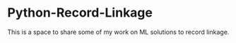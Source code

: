 # Python-Record-Linkage
This is a space to share some of my work on ML solutions to record linkage.
